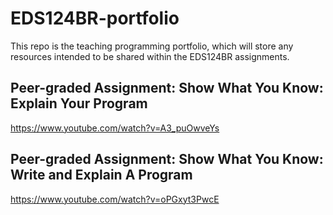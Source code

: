 # EDS124BR-portfolio
This repo is the teaching programming portfolio, which will store any resources intended to be shared within the EDS124BR assignments.

## Peer-graded Assignment: Show What You Know: Explain Your Program
https://www.youtube.com/watch?v=A3_puOwveYs

## Peer-graded Assignment: Show What You Know: Write and Explain A Program
https://www.youtube.com/watch?v=oPGxyt3PwcE
